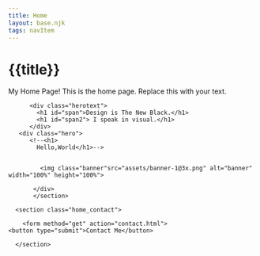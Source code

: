 ```yaml
---
title: Home
layout: base.njk
tags: navItem
---
```

# {{title}}

My Home Page!
This is the home page. Replace this with your text.

<section class="home">  
      
          <div class="herotext">
            <h1 id="span">Design is The New Black.</h1>
            <h1 id="span2"> I speak in visual.</h1>
          </div>
       <div class="hero">
          <!--<h1>
            Hello,World</h1>-->
          
            
             <img class="banner"src="assets/banner-1@3x.png" alt="banner"  width="100%" height="100%">
            
           </div>
           </section>  

      <section class="home_contact">

        <form method="get" action="contact.html">
    <button type="submit">Contact Me</button>
</form>
        
      </section>

          
